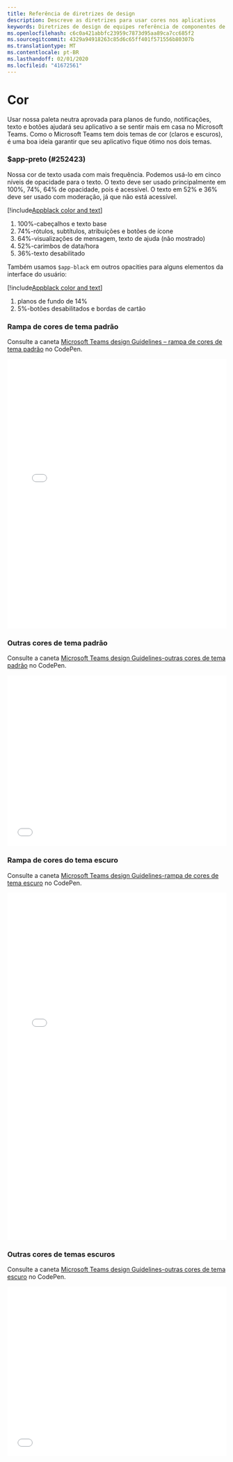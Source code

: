 ```yaml
---
title: Referência de diretrizes de design
description: Descreve as diretrizes para usar cores nos aplicativos
keywords: Diretrizes de design de equipes referência de componentes de referência
ms.openlocfilehash: c6c0a421abbfc23959c7873d95aa89ca7cc685f2
ms.sourcegitcommit: 4329a94918263c85d6c65ff401f571556b80307b
ms.translationtype: MT
ms.contentlocale: pt-BR
ms.lasthandoff: 02/01/2020
ms.locfileid: "41672561"
---
```

# <a name="color"></a>Cor

Usar nossa paleta neutra aprovada para planos de fundo, notificações, texto e botões ajudará seu aplicativo a se sentir mais em casa no Microsoft Teams. Como o Microsoft Teams tem dois temas de cor (claros e escuros), é uma boa ideia garantir que seu aplicativo fique ótimo nos dois temas.

### <a name="app-black-252423"></a>$app-preto (#252423)

Nossa cor de texto usada com mais frequência. Podemos usá-lo em cinco níveis de opacidade para o texto. O texto deve ser usado principalmente em 100%, 74%, 64% de opacidade, pois é acessível. O texto em 52% e 36% deve ser usado com moderação, já que não está acessível.

[!include[Appblack color and text](~/includes/design/color-image-appblack-text.html)]

1. 100%-cabeçalhos e texto base
2. 74%-rótulos, subtítulos, atribuições e botões de ícone
3. 64%-visualizações de mensagem, texto de ajuda (não mostrado)
4. 52%-carimbos de data/hora
5. 36%-texto desabilitado

Também usamos `$app-black` em outros opacities para alguns elementos da interface do usuário:

[!include[Appblack color and text](~/includes/design/color-image-appblack-ui.html)]

1. planos de fundo de 14%
2. 5%-botões desabilitados e bordas de cartão

### <a name="default-theme-color-ramp"></a>Rampa de cores de tema padrão

Consulte a caneta [Microsoft Teams design Guidelines – rampa de cores de tema padrão](https://codepen.io/msteams/pen/KyPmqL/) no CodePen.

<iframe height='620' scrolling='no' title='Diretrizes de design do Microsoft Teams-rampa de cores de tema padrão' src='//codepen.io/msteams/embed/KyPmqL/?height=682&theme-id=31655&default-tab=result&embed-version=2' frameborder='no' allowtransparency='true' allowfullscreen='true' style='width: 100%;'>Consulte a caneta <a href='https://codepen.io/msteams/pen/KyPmqL/'>Microsoft Teams design Guidelines-default Theme Color ramping</a> by Microsoft Teams (<a href='https://codepen.io/msteams'>@msteams</a>) no <a href='https://codepen.io'>CodePen</a>.
</iframe>

### <a name="other-default-theme-colors"></a>Outras cores de tema padrão

Consulte a caneta [Microsoft Teams design Guidelines-outras cores de tema padrão](https://codepen.io/msteams/pen/zPOdYJ/) no CodePen.

<iframe height='392' scrolling='no' title='Diretrizes de design do Microsoft Teams-outras cores de temas padrão' src='//codepen.io/msteams/embed/zPOdYJ/?height=442&theme-id=31655&default-tab=result&embed-version=2' frameborder='no' allowtransparency='true' allowfullscreen='true' style='width: 100%;'>Consulte a caneta <a href='https://codepen.io/msteams/pen/zPOdYJ/'>Microsoft Teams design Guidelines-outras cores de temas padrão</a> pelo Microsoft Teams (<a href='https://codepen.io/msteams'>@msteams</a>) no <a href='https://codepen.io'>CodePen</a>.
</iframe>

### <a name="dark-theme-color-ramp"></a>Rampa de cores do tema escuro

Consulte a caneta [Microsoft Teams design Guidelines-rampa de cores de tema escuro](https://codepen.io/msteams/pen/BmBwjx/) no CodePen.

<iframe height='798' scrolling='no' title='Diretrizes de design do Microsoft Teams-rampa de cores de tema escuro' src='//codepen.io/msteams/embed/BmBwjx/?height=846&theme-id=31655&default-tab=result&embed-version=2' frameborder='no' allowtransparency='true' allowfullscreen='true' style='width: 100%;'>Consulte a caneta <a href='https://codepen.io/msteams/pen/BmBwjx/'>Microsoft Teams design Guidelines-rampa de cores de tema escuro</a> pelo Microsoft Teams (<a href='https://codepen.io/msteams'>@msteams</a>) no <a href='https://codepen.io'>CodePen</a>.
</iframe>

### <a name="other-dark-theme-colors"></a>Outras cores de temas escuros

Consulte a caneta [Microsoft Teams design Guidelines-outras cores de tema escuro](https://codepen.io/msteams/pen/zPOEXN/) no CodePen.

<iframe height='390' scrolling='no' title='Diretrizes de design do Microsoft Teams-outras cores de temas escuros' src='//codepen.io/msteams/embed/zPOEXN/?height=442&theme-id=31655&default-tab=result&embed-version=2' frameborder='no' allowtransparency='true' allowfullscreen='true' style='width: 100%;'>Consulte a caneta <a href='https://codepen.io/msteams/pen/zPOEXN/'>Microsoft Teams design Guidelines-outras cores de temas escuros</a> pelo Microsoft Teams (<a href='https://codepen.io/msteams'>@msteams</a>) no <a href='https://codepen.io'>CodePen</a>.
</iframe>